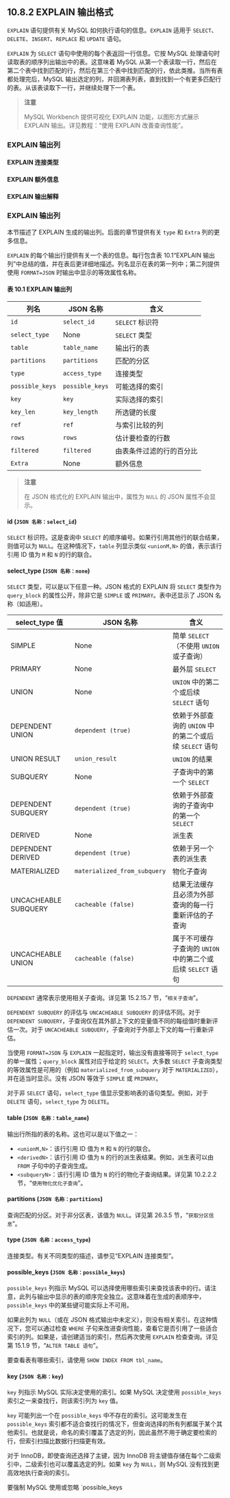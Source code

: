 ## 10.8.2 EXPLAIN 输出格式

`EXPLAIN` 语句提供有关 MySQL 如何执行语句的信息。`EXPLAIN` 适用于 `SELECT`、`DELETE`、`INSERT`、`REPLACE` 和 `UPDATE` 语句。

`EXPLAIN` 为 `SELECT` 语句中使用的每个表返回一行信息。它按 MySQL 处理语句时读取表的顺序列出输出中的表。这意味着 MySQL 从第一个表读取一行，然后在第二个表中找到匹配的行，然后在第三个表中找到匹配的行，依此类推。当所有表都处理完后，MySQL 输出选定的列，并回溯表列表，直到找到一个有更多匹配行的表。从该表读取下一行，并继续处理下一个表。

> **注意**
>
> MySQL Workbench 提供可视化 EXPLAIN 功能，以图形方式展示 EXPLAIN 输出。详见教程：“使用 EXPLAIN 改善查询性能”。

### EXPLAIN 输出列

#### EXPLAIN 连接类型

#### EXPLAIN 额外信息

#### EXPLAIN 输出解释

### EXPLAIN 输出列

本节描述了 EXPLAIN 生成的输出列。后面的章节提供有关 `type` 和 `Extra` 列的更多信息。

`EXPLAIN` 的每个输出行提供有关一个表的信息。每行包含表 10.1“EXPLAIN 输出列”中总结的值，并在表后更详细地描述。列名显示在表的第一列中；第二列提供使用 `FORMAT=JSON` 时输出中显示的等效属性名称。

#### 表 10.1 EXPLAIN 输出列

| 列名            | JSON 名称       | 含义                     |
| --------------- | --------------- | ------------------------ |
| `id`            | `select_id`     | `SELECT` 标识符          |
| `select_type`   | None            | `SELECT` 类型            |
| `table`         | `table_name`    | 输出行的表               |
| `partitions`    | `partitions`    | 匹配的分区               |
| `type`          | `access_type`   | 连接类型                 |
| `possible_keys` | `possible_keys` | 可能选择的索引           |
| `key`           | `key`           | 实际选择的索引           |
| `key_len`       | `key_length`    | 所选键的长度             |
| `ref`           | `ref`           | 与索引比较的列           |
| `rows`          | `rows`          | 估计要检查的行数         |
| `filtered`      | `filtered`      | 由表条件过滤的行的百分比 |
| `Extra`         | None            | 额外信息                 |

> **注意**
>
> 在 JSON 格式化的 EXPLAIN 输出中，属性为 `NULL` 的 JSON 属性不会显示。

#### id (`JSON 名称：select_id`)

`SELECT` 标识符。这是查询中 `SELECT` 的顺序编号。如果行引用其他行的联合结果，则值可以为 `NULL`。在这种情况下，`table` 列显示类似 `<unionM,N>` 的值，表示该行引用 ID 值为 `M` 和 `N` 的行的联合。

#### select_type (`JSON 名称：none`)

`SELECT` 类型，可以是以下任意一种。JSON 格式的 EXPLAIN 将 `SELECT` 类型作为 `query_block` 的属性公开，除非它是 `SIMPLE` 或 `PRIMARY`。表中还显示了 JSON 名称（如适用）。

| select_type 值       | JSON 名称                    | 含义                                                        |
| -------------------- | ---------------------------- | ----------------------------------------------------------- |
| SIMPLE               | None                         | 简单 `SELECT`（不使用 `UNION` 或子查询）                    |
| PRIMARY              | None                         | 最外层 `SELECT`                                             |
| UNION                | None                         | `UNION` 中的第二个或后续 `SELECT` 语句                      |
| DEPENDENT UNION      | `dependent (true)`           | 依赖于外部查询的 `UNION` 中的第二个或后续 `SELECT` 语句     |
| UNION RESULT         | `union_result`               | `UNION` 的结果                                              |
| SUBQUERY             | None                         | 子查询中的第一个 `SELECT`                                   |
| DEPENDENT SUBQUERY   | `dependent (true)`           | 依赖于外部查询的子查询中的第一个 `SELECT`                   |
| DERIVED              | None                         | 派生表                                                      |
| DEPENDENT DERIVED    | `dependent (true)`           | 依赖于另一个表的派生表                                      |
| MATERIALIZED         | `materialized_from_subquery` | 物化子查询                                                  |
| UNCACHEABLE SUBQUERY | `cacheable (false)`          | 结果无法缓存且必须为外部查询的每一行重新评估的子查询        |
| UNCACHEABLE UNION    | `cacheable (false)`          | 属于不可缓存子查询的 `UNION` 中的第二个或后续 `SELECT` 语句 |

`DEPENDENT` 通常表示使用相关子查询。详见第 15.2.15.7 节，“`相关子查询`”。

`DEPENDENT SUBQUERY` 的评估与 `UNCACHEABLE SUBQUERY` 的评估不同。对于 `DEPENDENT SUBQUERY`，子查询仅在其外部上下文的变量值不同的每组值时重新评估一次。对于 `UNCACHEABLE SUBQUERY`，子查询对于外部上下文的每一行重新评估。

当使用 `FORMAT=JSON` 与 `EXPLAIN` 一起指定时，输出没有直接等同于 `select_type` 的单一属性；`query_block` 属性对应于给定的 `SELECT`。大多数 `SELECT` 子查询类型的等效属性是可用的（例如 `materialized_from_subquery` 对于 `MATERIALIZED`），并在适当时显示。没有 JSON 等效于 `SIMPLE` 或 `PRIMARY`。

对于非 `SELECT` 语句，`select_type` 值显示受影响表的语句类型。例如，对于 `DELETE` 语句，`select_type` 为 `DELETE`。

#### table (`JSON 名称：table_name`)

输出行所指的表的名称。这也可以是以下值之一：

- `<unionM,N>`：该行引用 ID 值为 `M` 和 `N` 的行的联合。
- `<derivedN>`：该行引用 ID 值为 `N` 的行的派生表结果。例如，派生表可以由 `FROM` 子句中的子查询生成。
- `<subqueryN>`：该行引用 ID 值为 `N` 的行的物化子查询结果。详见第 10.2.2.2 节，“`使用物化优化子查询`”。

#### partitions (`JSON 名称：partitions`)

查询匹配的分区。对于非分区表，该值为 `NULL`。详见第 26.3.5 节，“`获取分区信息`”。

#### type (`JSON 名称：access_type`)

连接类型。有关不同类型的描述，请参见“EXPLAIN 连接类型”。

#### possible_keys (`JSON 名称：possible_keys`)

`possible_keys` 列指示 MySQL 可以选择使用哪些索引来查找该表中的行。请注意，此列与输出中显示的表的顺序完全独立。这意味着在生成的表顺序中，`possible_keys` 中的某些键可能实际上不可用。

如果此列为 `NULL`（或在 JSON 格式输出中未定义），则没有相关索引。在这种情况下，您可以通过检查 `WHERE` 子句来改进查询性能，查看它是否引用了一些适合索引的列。如果是，请创建适当的索引，然后再次使用 `EXPLAIN` 检查查询。详见第 15.1.9 节，“`ALTER TABLE 语句`”。

要查看表有哪些索引，请使用 `SHOW INDEX FROM tbl_name`。

#### key (`JSON 名称：key`)

`key` 列指示 MySQL 实际决定使用的索引。如果 MySQL 决定使用 `possible_keys` 索引之一来查找行，则该索引列为 `key` 值。

`key` 可能列出一个在 `possible_keys` 中不存在的索引。这可能发生在 `possible_keys` 索引都不适合查找行的情况下，但查询选择的所有列都属于某个其他索引。也就是说，命名的索引覆盖了选定的列，因此虽然不用于确定要检索的行，但索引扫描比数据行扫描更有效。

对于 InnoDB，即使查询还选择了主键，因为 InnoDB 将主键值存储在每个二级索引中，二级索引也可以覆盖选定的列。如果 `key` 为 `NULL`，则 MySQL 没有找到更高效地执行查询的索引。

要强制 MySQL 使用或忽略 `possible_keys